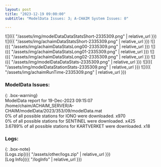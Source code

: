 ```yaml
---
layout: post
title: "2023-12-19 09:00:00"
subtitle: "ModelData Issues: 3; A-CHAIM System Issues: 0"

---
```


![]({{ "/assets/img/modelDataDataStatsShort-2335309.png" | relative_url }})
![]({{ "/assets/img/achaimDataStatsShort-2335309.png" | relative_url }})
![]({{ "/assets/img/achaimDataStatsLong00-2335309.png" | relative_url }})
![]({{ "/assets/img/achaimDataStatsLong01-2335309.png" | relative_url }})
![]({{ "/assets/img/achaimDataStatsLong02-2335309.png" | relative_url }})
![]({{ "/assets/img/modelDataDataStats-2335309.png" | relative_url }})
![]({{ "/assets/img/modelDataStationStats-2335309.png" | relative_url }})
![]({{ "/assets/img/achaimRunTime-2335309.png" | relative_url }})


### ModelData Issues:  
  
{: .box-warning}  
 ModelData report for 19-Dec-2023 09:15:07   
 /home/chaim/ACHAIM_SERVER/A-CHAIM/modelData/2023/353/09/modelData.mat   
 0% of all possible stations for IONO were downloaded. x970   
 0% of all possible stations for SENTINEL were downloaded. x425   
 3.6789% of all possible stations for KARTVERKET were downloaded. x18   
  


### Logs:  
  
{: .box-note}  
[Logs.zip]({{ "/assets/other/logs.zip" | relative_url }})  
[Log Info]({{ "/logInfo" | relative_url }})  
